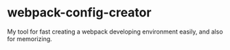 # webpack-config-creator
My tool for fast creating a webpack developing environment easily, and also for memorizing.
